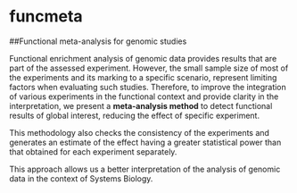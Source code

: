 # funcmeta
##Functional meta-analysis for genomic studies 

Functional enrichment analysis of genomic data provides results that are part of the assessed experiment. However, the small sample size of most of the experiments and its marking to a specific scenario, represent limiting factors when evaluating such studies. Therefore, to improve the integration of various experiments in the functional context and provide clarity in the
interpretation,  we present a **meta-analysis method** to detect functional results of global interest, reducing the effect of
specific experiment. 

This methodology also checks the consistency of the experiments and generates an estimate of the effect having a greater statistical power than that obtained for each experiment separately.

This approach allows us a better interpretation of the analysis of genomic data in the context of Systems Biology.
